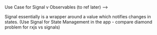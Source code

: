 Use Case for Signal v Observables (to ref later) -->

Signal essentially is a wrapper around a value which notifies changes in states. (Use Signal for State Management in the app - compare diamond problem for rxjs vs signals)



